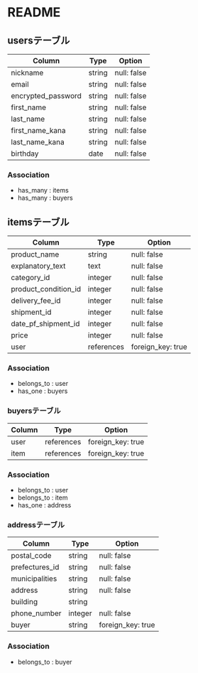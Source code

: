 # README
## usersテーブル
| Column             | Type    | Option      |
| ------------------ | ------- | ----------- |
| nickname           | string  | null: false |
| email              | string  | null: false |
| encrypted_password | string  | null: false |
| first_name         | string  | null: false |
| last_name          | string  | null: false |
| first_name_kana    | string  | null: false |
| last_name_kana     | string  | null: false |
| birthday           | date    | null: false |

### Association
- has_many : items
- has_many : buyers

## itemsテーブル
| Column               | Type       | Option            |
| -------------------- | ---------- | ----------------- |
| product_name         | string     | null: false       |
| explanatory_text     | text       | null: false       |
| category_id          | integer    | null: false       |
| product_condition_id | integer    | null: false       |
| delivery_fee_id      | integer    | null: false       |
| shipment_id          | integer    | null: false       |
| date_pf_shipment_id  | integer    | null: false       |
| price                | integer    | null: false       |
| user                 | references | foreign_key: true |

### Association
- belongs_to : user
- has_one  : buyers

### buyersテーブル
| Column    | Type       | Option            |
| --------- | ---------- | ----------------- |
| user      | references | foreign_key: true |
| item      | references | foreign_key: true |

### Association
- belongs_to : user
- belongs_to : item
- has_one : address

### addressテーブル
| Column         | Type       | Option            |
| -------------- | ---------- | ----------------- |
| postal_code    | string     | null: false       |
| prefectures_id | string     | null: false       |
| municipalities | string     | null: false       |
| address        | string     | null: false       |
| building       | string     |                   |
| phone_number   | integer    | null: false       |
| buyer          | string     | foreign_key: true |

### Association
- belongs_to : buyer